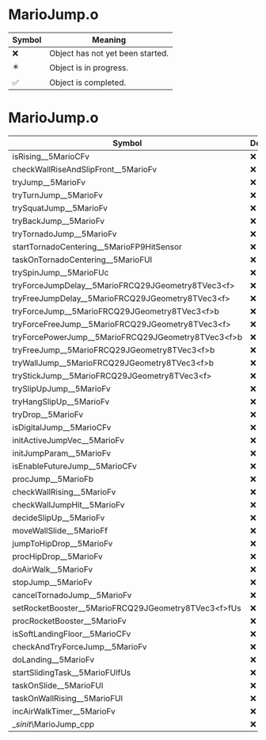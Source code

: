# MarioJump.o
| Symbol | Meaning 
| ------------- | ------------- 
| :x: | Object has not yet been started. 
| :eight_pointed_black_star: | Object is in progress. 
| :white_check_mark: | Object is completed. 


# MarioJump.o
| Symbol | Decompiled? |
| ------------- | ------------- |
| isRising__5MarioCFv | :x: |
| checkWallRiseAndSlipFront__5MarioFv | :x: |
| tryJump__5MarioFv | :x: |
| tryTurnJump__5MarioFv | :x: |
| trySquatJump__5MarioFv | :x: |
| tryBackJump__5MarioFv | :x: |
| tryTornadoJump__5MarioFv | :x: |
| startTornadoCentering__5MarioFP9HitSensor | :x: |
| taskOnTornadoCentering__5MarioFUl | :x: |
| trySpinJump__5MarioFUc | :x: |
| tryForceJumpDelay__5MarioFRCQ29JGeometry8TVec3&lt;f&gt; | :x: |
| tryFreeJumpDelay__5MarioFRCQ29JGeometry8TVec3&lt;f&gt; | :x: |
| tryForceJump__5MarioFRCQ29JGeometry8TVec3&lt;f&gt;b | :x: |
| tryForceFreeJump__5MarioFRCQ29JGeometry8TVec3&lt;f&gt; | :x: |
| tryForcePowerJump__5MarioFRCQ29JGeometry8TVec3&lt;f&gt;b | :x: |
| tryFreeJump__5MarioFRCQ29JGeometry8TVec3&lt;f&gt;b | :x: |
| tryWallJump__5MarioFRCQ29JGeometry8TVec3&lt;f&gt;b | :x: |
| tryStickJump__5MarioFRCQ29JGeometry8TVec3&lt;f&gt; | :x: |
| trySlipUpJump__5MarioFv | :x: |
| tryHangSlipUp__5MarioFv | :x: |
| tryDrop__5MarioFv | :x: |
| isDigitalJump__5MarioCFv | :x: |
| initActiveJumpVec__5MarioFv | :x: |
| initJumpParam__5MarioFv | :x: |
| isEnableFutureJump__5MarioCFv | :x: |
| procJump__5MarioFb | :x: |
| checkWallRising__5MarioFv | :x: |
| checkWallJumpHit__5MarioFv | :x: |
| decideSlipUp__5MarioFv | :x: |
| moveWallSlide__5MarioFf | :x: |
| jumpToHipDrop__5MarioFv | :x: |
| procHipDrop__5MarioFv | :x: |
| doAirWalk__5MarioFv | :x: |
| stopJump__5MarioFv | :x: |
| cancelTornadoJump__5MarioFv | :x: |
| setRocketBooster__5MarioFRCQ29JGeometry8TVec3&lt;f&gt;fUs | :x: |
| procRocketBooster__5MarioFv | :x: |
| isSoftLandingFloor__5MarioCFv | :x: |
| checkAndTryForceJump__5MarioFv | :x: |
| doLanding__5MarioFv | :x: |
| startSlidingTask__5MarioFUlfUs | :x: |
| taskOnSlide__5MarioFUl | :x: |
| taskOnWallRising__5MarioFUl | :x: |
| incAirWalkTimer__5MarioFv | :x: |
| __sinit_\MarioJump_cpp | :x: |
